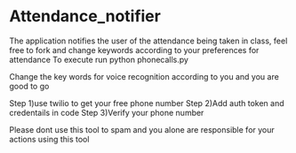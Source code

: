 # Attendance_notifier
The application notifies the user of the attendance being taken in class, feel free to fork and change keywords according to your preferences for attendance 
To execute run python phonecalls.py


Change the key words for voice recognition according to you and you are good to go

Step 1)use twilio to get your free phone number 
Step 2)Add auth token and credentails in code 
Step 3)Verify your phone number 




Please dont use this tool to spam and you alone are responsible for your actions using this tool
